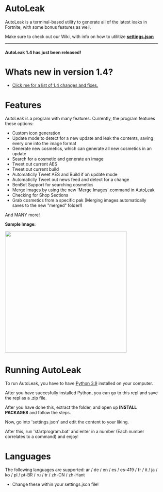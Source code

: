# AutoLeak

AutoLeak is a terminal-based utility to generate all of the latest leaks in Fortnite, with some bonus features as well.

Make sure to check out our Wiki, with info on how to utilitize [**settings.json**](https://github.com/FortniteFevers/AutoLeak/wiki/Settings.json-Info)

---

#### AutoLeak 1.4 has just been released!
# Whats new in version 1.4?
- [Click me for a list of 1.4 changes and fixes.](https://github.com/FortniteFevers/AutoLeak/wiki/1.4-Changes)


# Features
AutoLeak is a program with many features.
Currently, the program features these options:
- Custom icon generation
- Update mode to detect for a new update and leak the contents, saving every one into the image format
- Generate new cosmetics, which can generate all new cosmetics in an update
- Search for a cosmetic and generate an image
- Tweet out current AES
- Tweet out current build
- Automaticlly Tweet AES and Build if on update mode
- Automaticlly Tweet out news feed and detect for a change
- BenBot Support for searching cosmetics
- Merge images by using the new 'Merge Images' command in AutoLeak
- Checking for Shop Sections
- Grab cosmetics from a specific pak
(Merging images automatically saves to the new "merged" folder!)

And MANY more!

**Sample Image:**

<p align="left">
    <img src="https://i.ibb.co/gth5ggC/CID-703-Athena-Commando-M-Cyclone.png" width="400" draggable="false">
</p>

# Running AutoLeak
To run AutoLeak, you have to have [Python 3.9](https://www.microsoft.com/en-us/p/python-39/9p7qfqmjrfp7) installed on your computer.

After you have succesfully installed Python, you can go to this repl and save the repl as a .zip file.

After you have done this, extract the folder, and open up **INSTALL PACKAGES** and follow the steps.

Now, go into 'settings.json' and edit the content to your liking.

After this, run 'startprogram.bat' and enter in a number (Each number correlates to a command) and enjoy!

# Languages
The following languages are supported: ar / de / en / es / es-419 / fr / it / ja / ko / pl / pt-BR / ru / tr / zh-CN / zh-Hant
- Change these within your settings.json file!
